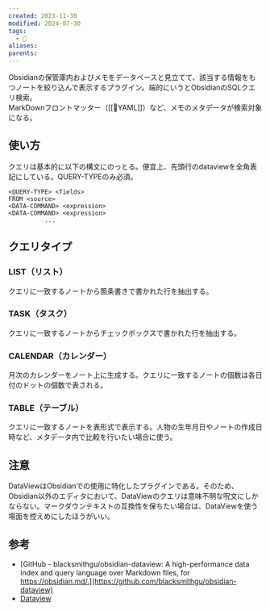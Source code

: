 ```yaml
---
created: 2023-11-30
modified: 2024-07-30
tags:
  - 💎
aliases: 
parents: 
---
```

Obsidianの保管庫内およびメモをデータベースと見立てて、該当する情報をもつノートを絞り込んで表示するプラグイン。端的にいうとObsidianのSQLクエリ検索。  
MarkDownフロントマッター（[[📝YAML]]）など、メモのメタデータが検索対象になる。
## 使い方
クエリは基本的に以下の構文にのっとる。便宜上、先頭行のdataviewを全角表記にしている。QUERY-TYPEのみ必須。
```ｄａｔａｖｉｅｗ
<QUERY-TYPE> <fields>
FROM <source>
<DATA-COMMAND> <expression>
<DATA-COMMAND> <expression>
          ...
```

## クエリタイプ
### LIST（リスト）
クエリに一致するノートから箇条書きで書かれた行を抽出する。
### TASK（タスク）
クエリに一致するノートからチェックボックスで書かれた行を抽出する。
### CALENDAR（カレンダー）
月次のカレンダーをノート上に生成する。クエリに一致するノートの個数は各日付のドットの個数で表される。
### TABLE（テーブル）
クエリに一致するノートを表形式で表示する。人物の生年月日やノートの作成日時など、メタデータ内で比較を行いたい場合に使う。

## 注意
DataViewはObsidianでの使用に特化したプラグインである。そのため、Obsidian以外のエディタにおいて、DataViewのクエリは意味不明な呪文にしかならない。マークダウンテキストの互換性を保ちたい場合は、DataViewを使う場面を控えめにしたほうがいい。

## 参考
- [GitHub - blacksmithgu/obsidian-dataview: A high-performance data index and query language over Markdown files, for https://obsidian.md/.](https://github.com/blacksmithgu/obsidian-dataview)
- [Dataview](https://blacksmithgu.github.io/obsidian-dataview/)